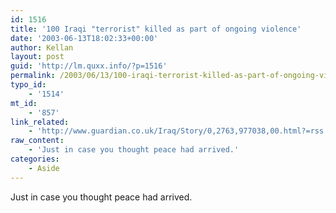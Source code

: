 ```yaml
---
id: 1516
title: '100 Iraqi "terrorist" killed as part of ongoing violence'
date: '2003-06-13T18:02:33+00:00'
author: Kellan
layout: post
guid: 'http://lm.quxx.info/?p=1516'
permalink: /2003/06/13/100-iraqi-terrorist-killed-as-part-of-ongoing-violence/
typo_id:
    - '1514'
mt_id:
    - '857'
link_related:
    - 'http://www.guardian.co.uk/Iraq/Story/0,2763,977038,00.html?=rss'
raw_content:
    - 'Just in case you thought peace had arrived.'
categories:
    - Aside
---
```


Just in case you thought peace had arrived.